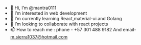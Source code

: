 - 👋 Hi, I’m @mantra0111
- 👀 I’m interested in web development 
- 🌱 I’m currently learning React,material-ui and Golang
- 💞️ I’m looking to collaborate with react projects
- 📫 How to reach me :  phone - +57 301 488 9182 And email- m.sierra1037@hotmail.com 

<!---
mantra0111/mantra0111 is a ✨ special ✨ repository because its `README.md` (this file) appears on your GitHub profile.
You can click the Preview link to take a look at your changes.
--->
